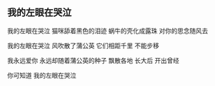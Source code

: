 ## 我的左眼在哭泣
我的左眼在哭泣
猫咪舔着黑色的泪迹
蜗牛的壳化成露珠
对你的思念随风去

我的左眼在哭泣
风吹散了蒲公英
它们相距千里
不能步移

我永远爱你
永远却随着蒲公英的种子
飘散各地
长大后
开出曾经

你可知道
我的左眼在哭泣
